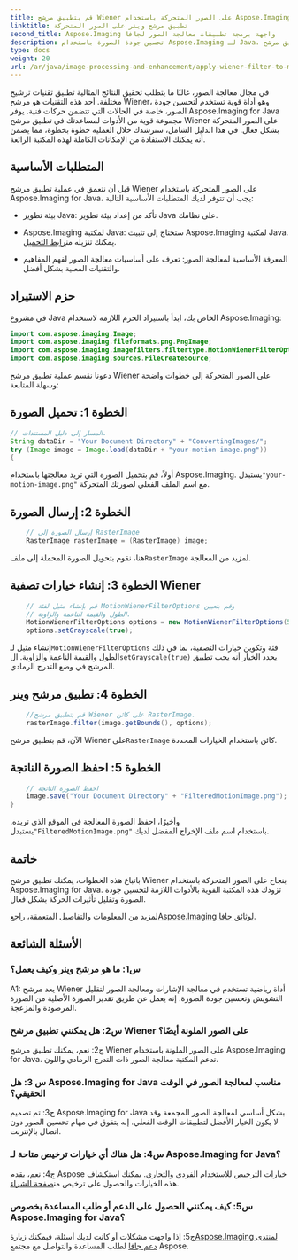```yaml
---
title: قم بتطبيق مرشح Wiener على الصور المتحركة باستخدام Aspose.Imaging لـ Java
linktitle: تطبيق مرشح وينر على الصور المتحركة
second_title: Aspose.Imaging واجهة برمجة تطبيقات معالجة الصور لجافا
description: تحسين جودة الصورة باستخدام Aspose.Imaging لـ Java. تعلم كيفية تطبيق مرشح Wiener على الصور المتحركة خطوة بخطوة. تحسين معالجة الصور الخاصة بك.
type: docs
weight: 20
url: /ar/java/image-processing-and-enhancement/apply-wiener-filter-to-motion-images/
---
```


في مجال معالجة الصور، غالبًا ما يتطلب تحقيق النتائج المثالية تطبيق تقنيات ترشيح مختلفة. أحد هذه التقنيات هو مرشح Wiener، وهو أداة قوية تستخدم لتحسين جودة الصور، خاصة في الحالات التي تتضمن حركات فنية. يوفر Aspose.Imaging for Java مجموعة قوية من الأدوات لمساعدتك في تطبيق مرشح Wiener على الصور المتحركة بشكل فعال. في هذا الدليل الشامل، سنرشدك خلال العملية خطوة بخطوة، مما يضمن أنه يمكنك الاستفادة من الإمكانات الكاملة لهذه المكتبة الرائعة.

## المتطلبات الأساسية

قبل أن نتعمق في عملية تطبيق مرشح Wiener على الصور المتحركة باستخدام Aspose.Imaging for Java، يجب أن تتوفر لديك المتطلبات الأساسية التالية:

- بيئة تطوير Java: تأكد من إعداد بيئة تطوير Java على نظامك.

-  Aspose.Imaging لمكتبة Java: ستحتاج إلى تثبيت Aspose.Imaging لمكتبة Java. يمكنك تنزيله من[رابط التحميل](https://releases.aspose.com/imaging/java/).

- المعرفة الأساسية لمعالجة الصور: تعرف على أساسيات معالجة الصور لفهم المفاهيم والتقنيات المعنية بشكل أفضل.

## حزم الاستيراد

في مشروع Java الخاص بك، ابدأ باستيراد الحزم اللازمة لاستخدام Aspose.Imaging:

```java
import com.aspose.imaging.Image;
import com.aspose.imaging.fileformats.png.PngImage;
import com.aspose.imaging.imagefilters.filtertype.MotionWienerFilterOptions;
import com.aspose.imaging.sources.FileCreateSource;
```

دعونا نقسم عملية تطبيق مرشح Wiener على الصور المتحركة إلى خطوات واضحة وسهلة المتابعة:

## الخطوة 1: تحميل الصورة

```java
// المسار إلى دليل المستندات.
String dataDir = "Your Document Directory" + "ConvertingImages/";
try (Image image = Image.load(dataDir + "your-motion-image.png"))
{
```

 أولاً، قم بتحميل الصورة التي تريد معالجتها باستخدام Aspose.Imaging. يستبدل`"your-motion-image.png"` مع اسم الملف الفعلي لصورتك المتحركة.

## الخطوة 2: إرسال الصورة

```java
    // إرسال الصورة إلى RasterImage
    RasterImage rasterImage = (RasterImage) image;
```

 هنا، نقوم بتحويل الصورة المحملة إلى ملف`RasterImage` لمزيد من المعالجة.

## الخطوة 3: إنشاء خيارات تصفية Wiener

```java
    // قم بإنشاء مثيل لفئة MotionWienerFilterOptions وقم بتعيين
    // الطول والقيمة الناعمة والزاوية.
    MotionWienerFilterOptions options = new MotionWienerFilterOptions(50, 9, 90);
    options.setGrayscale(true);
```

 إنشاء مثيل لـ`MotionWienerFilterOptions` فئة وتكوين خيارات التصفية، بما في ذلك الطول والقيمة الناعمة والزاوية. ال`setGrayscale(true)` يحدد الخيار أنه يجب تطبيق المرشح في وضع التدرج الرمادي.

## الخطوة 4: تطبيق مرشح وينر

```java
    //قم بتطبيق مرشح Wiener على كائن RasterImage.
    rasterImage.filter(image.getBounds(), options);
```

 الآن، قم بتطبيق مرشح Wiener على`RasterImage` كائن باستخدام الخيارات المحددة.

## الخطوة 5: احفظ الصورة الناتجة

```java
    // احفظ الصورة الناتجة
    image.save("Your Document Directory" + "FilteredMotionImage.png");
}
```

 وأخيرًا، احفظ الصورة المعالجة في الموقع الذي تريده. يستبدل`"FilteredMotionImage.png"` باستخدام اسم ملف الإخراج المفضل لديك.

## خاتمة

باتباع هذه الخطوات، يمكنك تطبيق مرشح Wiener بنجاح على الصور المتحركة باستخدام Aspose.Imaging for Java. تزودك هذه المكتبة القوية بالأدوات اللازمة لتحسين جودة الصورة وتقليل تأثيرات الحركة بشكل فعال.

 لمزيد من المعلومات والتفاصيل المتعمقة، راجع[Aspose.Imaging لوثائق جافا](https://reference.aspose.com/imaging/java/).

## الأسئلة الشائعة

### س1: ما هو مرشح وينر وكيف يعمل؟

A1: يعد مرشح Wiener أداة رياضية تستخدم في معالجة الإشارات ومعالجة الصور لتقليل التشويش وتحسين جودة الصورة. إنه يعمل عن طريق تقدير الصورة الأصلية من الصورة المرصودة والمزعجة.

### س2: هل يمكنني تطبيق مرشح Wiener على الصور الملونة أيضًا؟

ج2: نعم، يمكنك تطبيق مرشح Wiener على الصور الملونة باستخدام Aspose.Imaging for Java. تدعم المكتبة معالجة الصور ذات التدرج الرمادي واللون.

### س 3: هل Aspose.Imaging for Java مناسب لمعالجة الصور في الوقت الحقيقي؟

ج3: تم تصميم Aspose.Imaging for Java بشكل أساسي لمعالجة الصور المجمعة وقد لا يكون الخيار الأفضل لتطبيقات الوقت الفعلي. إنه يتفوق في مهام تحسين الصور دون اتصال بالإنترنت.

### س4: هل هناك أي خيارات ترخيص متاحة لـ Aspose.Imaging for Java؟

 ج4: نعم، يقدم Aspose خيارات الترخيص للاستخدام الفردي والتجاري. يمكنك استكشاف هذه الخيارات والحصول على ترخيص من[صفحة الشراء](https://purchase.aspose.com/buy).

### س5: كيف يمكنني الحصول على الدعم أو طلب المساعدة بخصوص Aspose.Imaging for Java؟

 ج5: إذا واجهت مشكلات أو كانت لديك أسئلة، فيمكنك زيارة[Aspose.Imaging لمنتدى دعم جافا](https://forum.aspose.com/) لطلب المساعدة والتواصل مع مجتمع Aspose.
